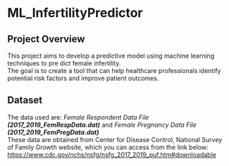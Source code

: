 # ML_InfertilityPredictor  

## Project Overview  
This project aims to develop a predictive model using machine learning techniques to pre dict female infertility.  
The goal is to create a tool that can help healthcare professionals identify potential risk factors and improve patient outcomes.  

  
## Dataset  
The data used are: _Female Respondent Data File **(2017_2019_FemRespData.dat)**_ and _Female Pregnancy Data File **(2017_2019_FemPregData.dat)**_  
These data are obtained from Center for Disease Control, National Survey of Family Growth website, which you can access from the link below:  
https://www.cdc.gov/nchs/nsfg/nsfg_2017_2019_puf.htm#downloadable 

